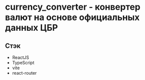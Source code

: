 # currency_converter - конвертер валют на основе официальных данных ЦБР

## Стэк

- ReactJS
- TypeScript
- vite
- react-router